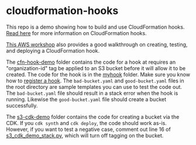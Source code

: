 # cloudformation-hooks
This repo is a demo showing how to build and use CloudFormation hooks. [Read here](https://docs.aws.amazon.com/cloudformation-cli/latest/userguide/hooks.html) for more information on CloudFormation hooks.

[This AWS workshop](https://catalog.us-east-1.prod.workshops.aws/workshops/f09fd78b-ef8a-4a9d-9d2b-f31a3e6ca956/en-US/python/initiating) also provides a good walkthrough on creating, testing, and deploying a CloudFormation hook.

The [cfn-hook-demo](./cfn-hook-demo) folder contains the code for a hook at requires an "organization-id" tag be applied to an S3 bucket before it will allow it to be created. The code for the hook is in the [myhook](./cfn-hook-demo/myhook) folder. Make sure you know how to [register a hook](https://docs.aws.amazon.com/cloudformation-cli/latest/userguide/registering-hook-python.html). The `bad-bucket.yaml` and `good-bucket.yaml` files in the root directory are sample templates you can use to test the code out. The `bad-bucket.yaml` file should result in a stack error when the hook is running. Likewise the `good-bucket.yaml` file should create a bucket successfully.

The [s3-cdk-demo](./s3-cdk-demo) folder contains the code for creating a bucket via the CDK. If you `cdk synth` and `cdk deploy`, the code should work as-is. However, if you want to test a negative case, comment out line 16 of [s3_cdk_demo_stack.py](./s3-cdk-demo/s3_cdk_demo/s3_cdk_demo_stack.py), which will turn off tagging on the bucket.
